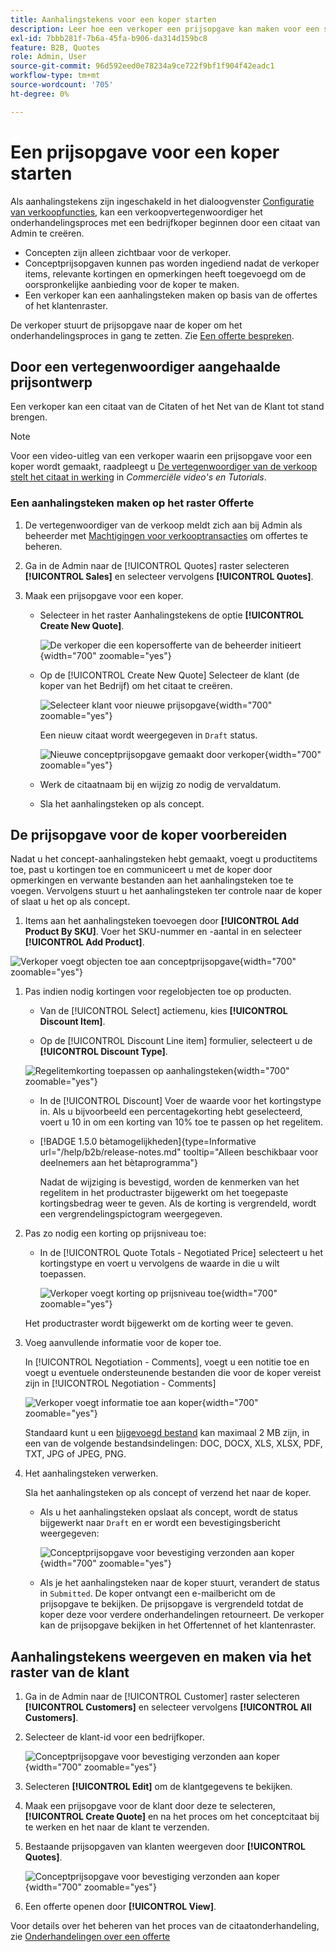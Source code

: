 ```yaml
---
title: Aanhalingstekens voor een koper starten
description: Leer hoe een verkoper een prijsopgave kan maken voor een specifieke koper om het onderhandelingsproces te starten. De verkoper kan alleen offertes verzenden voor klanten die zijn gekoppeld aan een bedrijfsaccount op de geselecteerde website.
exl-id: 7bbb281f-7b6a-45fa-b906-da314d159bc8
feature: B2B, Quotes
role: Admin, User
source-git-commit: 96d592eed0e78234a9ce722f9bf1f904f42eadc1
workflow-type: tm+mt
source-wordcount: '705'
ht-degree: 0%

---
```


# Een prijsopgave voor een koper starten

Als aanhalingstekens zijn ingeschakeld in het dialoogvenster [Configuratie van verkoopfuncties](configure-quotes.md), kan een verkoopvertegenwoordiger het onderhandelingsproces met een bedrijfkoper beginnen door een citaat van Admin te creëren.

- Concepten zijn alleen zichtbaar voor de verkoper.
- Conceptprijsopgaven kunnen pas worden ingediend nadat de verkoper items, relevante kortingen en opmerkingen heeft toegevoegd om de oorspronkelijke aanbieding voor de koper te maken.
- Een verkoper kan een aanhalingsteken maken op basis van de offertes of het klantenraster.

De verkoper stuurt de prijsopgave naar de koper om het onderhandelingsproces in gang te zetten. Zie [Een offerte bespreken](quote-price-negotiation.md).

## Door een vertegenwoordiger aangehaalde prijsontwerp

Een verkoper kan een citaat van de Citaten of het Net van de Klant tot stand brengen.

>[!NOTE]
>
>Voor een video-uitleg van een verkoper waarin een prijsopgave voor een koper wordt gemaakt, raadpleegt u [De vertegenwoordiger van de verkoop stelt het citaat in werking](https://experienceleague.adobe.com/docs/commerce-learn/tutorials/b2b/b2b-quote/sales-rep-initiates-quote.html) in _Commerciële video&#39;s en Tutorials_.

### Een aanhalingsteken maken op het raster Offerte

1. De vertegenwoordiger van de verkoop meldt zich aan bij Admin als beheerder met [Machtigingen voor verkooptransacties](../systems/permissions.md) om offertes te beheren.

1. Ga in de Admin naar de [!UICONTROL Quotes] raster selecteren **[!UICONTROL Sales]** en selecteer vervolgens **[!UICONTROL Quotes]**.

1. Maak een prijsopgave voor een koper.

   - Selecteer in het raster Aanhalingstekens de optie **[!UICONTROL Create New Quote]**.

     ![De verkoper die een kopersofferte van de beheerder initieert](./assets/quote-draft-from-admin.png){width="700" zoomable="yes"}

   - Op de [!UICONTROL Create New Quote] Selecteer de klant (de koper van het Bedrijf) om het citaat te creëren.

     ![Selecteer klant voor nieuwe prijsopgave](./assets/quote-draft-from-admin-select-buyer.png){width="700" zoomable="yes"}

     Een nieuw citaat wordt weergegeven in `Draft` status.

     ![Nieuwe conceptprijsopgave gemaakt door verkoper](./assets/quote-create-by-seller.png){width="700" zoomable="yes"}

   - Werk de citaatnaam bij en wijzig zo nodig de vervaldatum.

   - Sla het aanhalingsteken op als concept.

## De prijsopgave voor de koper voorbereiden

Nadat u het concept-aanhalingsteken hebt gemaakt, voegt u productitems toe, past u kortingen toe en communiceert u met de koper door opmerkingen en verwante bestanden aan het aanhalingsteken toe te voegen. Vervolgens stuurt u het aanhalingsteken ter controle naar de koper of slaat u het op als concept.

1. Items aan het aanhalingsteken toevoegen door **[!UICONTROL Add Product By SKU]**. Voer het SKU-nummer en -aantal in en selecteer **[!UICONTROL Add Product]**.

![Verkoper voegt objecten toe aan conceptprijsopgave](./assets/quote-draft-add-items.png){width="700" zoomable="yes"}

1. Pas indien nodig kortingen voor regelobjecten toe op producten.

   - Van de [!UICONTROL Select] actiemenu, kies **[!UICONTROL Discount Item]**.

   - Op de [!UICONTROL Discount Line item] formulier, selecteert u de **[!UICONTROL Discount Type]**.

   ![Regelitemkorting toepassen op aanhalingsteken](./assets/quote-draft-add-items.png){width="700" zoomable="yes"}

   - In de [!UICONTROL Discount] Voer de waarde voor het kortingstype in. Als u bijvoorbeeld een percentagekorting hebt geselecteerd, voert u 10 in om een korting van 10% toe te passen op het regelitem.

   - [!BADGE 1.5.0 bètamogelijkheden]{type=Informative url="/help/b2b/release-notes.md" tooltip="Alleen beschikbaar voor deelnemers aan het bètaprogramma"}

     Nadat de wijziging is bevestigd, worden de kenmerken van het regelitem in het productraster bijgewerkt om het toegepaste kortingsbedrag weer te geven. Als de korting is vergrendeld, wordt een vergrendelingspictogram weergegeven.

1. Pas zo nodig een korting op prijsniveau toe:

   - In de [!UICONTROL Quote Totals - Negotiated Price] selecteert u het kortingstype en voert u vervolgens de waarde in die u wilt toepassen.

     ![Verkoper voegt korting op prijsniveau toe](./assets/quote-draft-total-discount.png){width="700" zoomable="yes"}

   Het productraster wordt bijgewerkt om de korting weer te geven.

1. Voeg aanvullende informatie voor de koper toe.

   In [!UICONTROL Negotiation - Comments], voegt u een notitie toe en voegt u eventuele ondersteunende bestanden die voor de koper vereist zijn in [!UICONTROL Negotiation - Comments]

   ![Verkoper voegt informatie toe aan koper](./assets/quote-draft-add-info-for-buyer.png){width="700" zoomable="yes"}

   Standaard kunt u een [bijgevoegd bestand](configure-quotes.md) kan maximaal 2 MB zijn, in een van de volgende bestandsindelingen: DOC, DOCX, XLS, XLSX, PDF, TXT, JPG of JPEG, PNG.

1. Het aanhalingsteken verwerken.

   Sla het aanhalingsteken op als concept of verzend het naar de koper.

   - Als u het aanhalingsteken opslaat als concept, wordt de status bijgewerkt naar `Draft` en er wordt een bevestigingsbericht weergegeven:

     ![Conceptprijsopgave voor bevestiging verzonden aan koper](./assets/quote-draft-submitted-confirmation.png){width="700" zoomable="yes"}

   - Als je het aanhalingsteken naar de koper stuurt, verandert de status in `Submitted`. De koper ontvangt een e-mailbericht om de prijsopgave te bekijken. De prijsopgave is vergrendeld totdat de koper deze voor verdere onderhandelingen retourneert. De verkoper kan de prijsopgave bekijken in het Offertennet of het klantenraster.

## Aanhalingstekens weergeven en maken via het raster van de klant

1. Ga in de Admin naar de [!UICONTROL Customer] raster selecteren **[!UICONTROL Customers]** en selecteer vervolgens **[!UICONTROL All Customers]**.

1. Selecteer de klant-id voor een bedrijfkoper.

   ![Conceptprijsopgave voor bevestiging verzonden aan koper](./assets/quote-view-customer-quotes.png){width="700" zoomable="yes"}

1. Selecteren **[!UICONTROL Edit]** om de klantgegevens te bekijken.

1. Maak een prijsopgave voor de klant door deze te selecteren, **[!UICONTROL Create Quote]** en na het proces om het conceptcitaat bij te werken en het naar de klant te verzenden.

1. Bestaande prijsopgaven van klanten weergeven door **[!UICONTROL Quotes]**.

   ![Conceptprijsopgave voor bevestiging verzonden aan koper](./assets/quote-list-from-customer-information.png){width="700" zoomable="yes"}

1. Een offerte openen door **[!UICONTROL View]**.

Voor details over het beheren van het proces van de citaatonderhandeling, zie [Onderhandelingen over een offerte](quote-price-negotiation.md)
